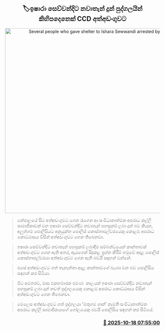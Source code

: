 <p align='center'><b><h2 align='center' title='Several people who gave shelter to Ishara Sewwandi arrested by CCD'>🏷ඉෂාරා සෙව්වන්දිට නවාතැන් දුන් පුද්ගලයින් කිහිපදෙනෙක් CCD අත්අඩංගුවට</h2></b></p>
<p align='center'><img src='https://helakuru.sgp1.cdn.digitaloceanspaces.com/esana/images/lib/ccd-nn.jpg' width='600' alt='Several people who gave shelter to Ishara Sewwandi arrested by CCD'></p>

> නේපාලයේ සිට අත්අඩංගුවට ගෙන රැගෙන ආ සංවිධානාත්මක අපරාධ කල්ලි සාමාජිකාවක් වන ඉෂාරා සෙව්වන්දිට නවාතැන් පහසුකම් ලබා දුන් බව කියන, අලුත්ගම පොලීසියට අනුයුක්ත පොලිස් කොස්තාපල්වරයෙකු කොළඹ අපරාධ කොට්ඨාසය විසින් අත්අඩංගුවට ගෙන තිබෙනවා.

> ඉෂාරා සෙව්වන්දිට නවාතැන් පහසුකම් ලබාදීම සම්බන්ධයෙන් කාන්තාවක් අත්අඩංගුවට ගෙන ඇති අතර, ඇයගෙන් සිදුකළ ප්‍රශ්න කිරීම් හමුවේ අදාළ පොලිස් කොස්තාපල්වරයා අත්අඩංගුවට ගෙන ඇති බවයි සඳහන් වන්නේ.

> එසේ අත්අඩංගුවට ගත් තැනැත්තා අදාළ කාන්තාවගේ බෑණා වන බව පොලීසිය සඳහන් කර සිටියා.

> මීට අමතරව, මාස එකහමාරක පමණ  කාලයක් ඉෂාරා සෙව්වන්දිට නවාතැන් පහසුකම් ලබා දුන් තවත් පුද්ගලයෙකු කොළඹ අපරාධ කොට්ඨාසය විසින් අත්අඩංගුවට ගෙන තිබෙනවා.

> මෙලෙස අත්අඩංගුවට ගත් පුද්ගලයා 'මතුගම ශාන්' නැමති සංවිධානාත්මක අපරාධ කල්ලි සාමාජිකයාගේ ගෝලයෙකු බවයි පොලීසිය සඳහන් කර සිටියේ.



<h3 align='right'><a href='https://www.helakuru.lk/esana/p/114556/'>📅 2025-10-18 07:55:00</a></h3>
